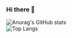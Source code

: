 ### Hi there 👋

<!--
**RahmanIslamIen/RahmanIslamIen** is a ✨ _special_ ✨ repository because its `README.md` (this file) appears on your GitHub profile.

Here are some ideas to get you started:

- 🔭 I’m currently working on ...
- 🌱 I’m currently learning ...
- 👯 I’m looking to collaborate on ...
- 🤔 I’m looking for help with ...
- 💬 Ask me about ...
- 📫 How to reach me: ...
- 😄 Pronouns: ...
- ⚡ Fun fact: ...
-->

![Anurag's GitHub stats](https://github-readme-stats.vercel.app/api?username=RahmanIslamIen&show_icons=true&theme=radical)
</br>
![Top Langs](https://github-readme-stats.vercel.app/api/top-langs/?username=anuraghazra&layout=compact)
